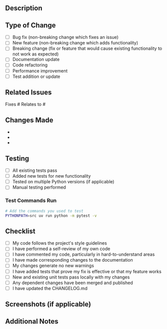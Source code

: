 ## Description

<!-- Provide a brief description of the changes in this PR -->

## Type of Change

<!-- Mark the relevant option with an "x" -->

- [ ] Bug fix (non-breaking change which fixes an issue)
- [ ] New feature (non-breaking change which adds functionality)
- [ ] Breaking change (fix or feature that would cause existing functionality to not work as expected)
- [ ] Documentation update
- [ ] Code refactoring
- [ ] Performance improvement
- [ ] Test addition or update

## Related Issues

<!-- Link to related issues using #issue_number -->

Fixes #
Relates to #

## Changes Made

<!-- List the specific changes made in this PR -->

- 
- 
- 

## Testing

<!-- Describe the tests you ran and how to reproduce them -->

- [ ] All existing tests pass
- [ ] Added new tests for new functionality
- [ ] Tested on multiple Python versions (if applicable)
- [ ] Manual testing performed

### Test Commands Run

```bash
# Add the commands you used to test
PYTHONPATH=src uv run python -m pytest -v
```

## Checklist

<!-- Mark completed items with an "x" -->

- [ ] My code follows the project's style guidelines
- [ ] I have performed a self-review of my own code
- [ ] I have commented my code, particularly in hard-to-understand areas
- [ ] I have made corresponding changes to the documentation
- [ ] My changes generate no new warnings
- [ ] I have added tests that prove my fix is effective or that my feature works
- [ ] New and existing unit tests pass locally with my changes
- [ ] Any dependent changes have been merged and published
- [ ] I have updated the CHANGELOG.md

## Screenshots (if applicable)

<!-- Add screenshots to help explain your changes -->

## Additional Notes

<!-- Add any additional notes or context about the PR -->

